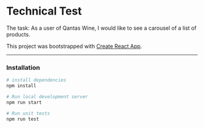 # Technical Test

The task: As a user of Qantas Wine, I would like to see a carousel of a list of products.

This project was bootstrapped with [Create React App](https://github.com/facebook/create-react-app).

---

### Installation

```bash
# install dependencies
npm install

# Run local development server
npm run start

# Run unit tests
npm run test
```
